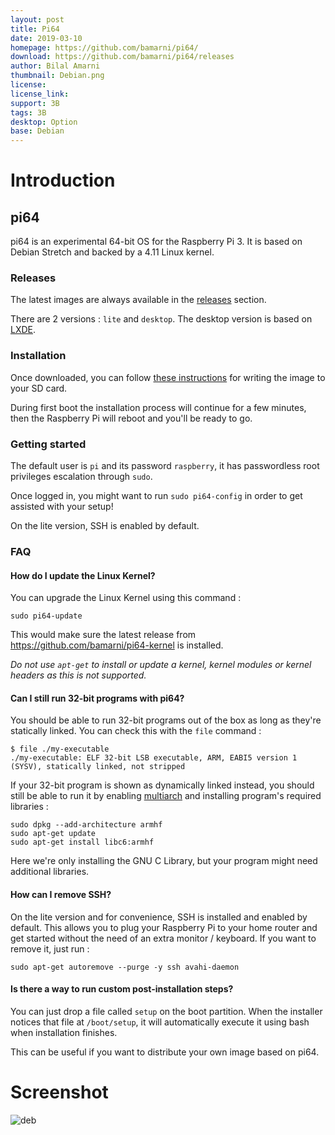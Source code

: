 ```yaml
---
layout: post
title: Pi64
date: 2019-03-10
homepage: https://github.com/bamarni/pi64/
download: https://github.com/bamarni/pi64/releases
author: Bilal Amarni
thumbnail: Debian.png
license: 
license_link: 
support: 3B
tags: 3B
desktop: Option
base: Debian
---
```


# Introduction

## pi64

pi64 is an experimental 64-bit OS for the Raspberry Pi 3. It is based on Debian Stretch and backed by a 4.11 Linux kernel.

### Releases

The latest images are always available in the [releases](https://github.com/bamarni/pi64/releases) section.

There are 2 versions : `lite` and `desktop`. The desktop version is based on [LXDE](http://lxde.org/).

### Installation

Once downloaded, you can follow [these instructions](https://www.raspberrypi.org/documentation/installation/installing-images/README.md) for writing the image to your SD card.

During first boot the installation process will continue for a few minutes, then the Raspberry Pi will reboot and you'll be ready to go.

### Getting started

The default user is `pi` and its password `raspberry`, it has passwordless root privileges escalation through `sudo`.

Once logged in, you might want to run `sudo pi64-config` in order to get assisted with your setup!

On the lite version, SSH is enabled by default.

### FAQ

#### How do I update the Linux Kernel?

You can upgrade the Linux Kernel using this command :

    sudo pi64-update

This would make sure the latest release from https://github.com/bamarni/pi64-kernel is installed.

*Do not use `apt-get` to install or update a kernel, kernel modules or kernel headers as this is not supported.*

#### Can I still run 32-bit programs with pi64?

You should be able to run 32-bit programs out of the box as long as they're statically linked. You can check this with the `file` command : 

    $ file ./my-executable
    ./my-executable: ELF 32-bit LSB executable, ARM, EABI5 version 1 (SYSV), statically linked, not stripped

If your 32-bit program is shown as dynamically linked instead, you should still be able to run it by enabling [multiarch](https://wiki.debian.org/Multiarch/HOWTO) and installing program's required libraries :

    sudo dpkg --add-architecture armhf
    sudo apt-get update
    sudo apt-get install libc6:armhf

Here we're only installing the GNU C Library, but your program might need additional libraries.

#### How can I remove SSH?

On the lite version and for convenience, SSH is installed and enabled by default. This allows you to plug your Raspberry Pi to your home router and get started without the need
of an extra monitor / keyboard. If you want to remove it, just run :

    sudo apt-get autoremove --purge -y ssh avahi-daemon

#### Is there a way to run custom post-installation steps?

You can just drop a file called `setup` on the boot partition. When the installer notices that file at `/boot/setup`, it will automatically execute it using bash when installation finishes.

This can be useful if you want to distribute your own image based on pi64.

# Screenshot

![deb](https://raw.githubusercontent.com/rpisystem/RPiSystem.github.io/master/thumbnails/Screenshot/debian-lxde.png)